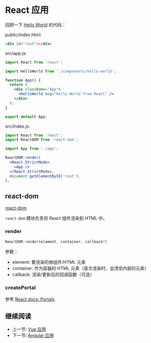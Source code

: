 # React 应用

回顾一下 [Hello World](https://codesandbox.io/s/vra-react-01hello-world-blqhy) 的代码：

public/index.html:

```html
<div id="root"></div>
```

src/app.js:

```jsx
import React from 'react';

import HelloWorld from './components/hello-world';

function App() {
  return (
    <div className="App">
      <HelloWorld msg="Hello World from React" />
    </div>
  );
}

export default App;
```

src/index.js:

```jsx
import React from 'react';
import ReactDOM from 'react-dom';

import App from './app';

ReactDOM.render(
  <React.StrictMode>
    <App />
  </React.StrictMode>,
  document.getElementById('root'),
);
```

## react-dom

[react-dom](https://github.com/facebook/react/tree/main/packages/react-dom)

`react-dom` 模块负责将 React 组件渲染到 HTML 中。

### render

```jsx
ReactDOM.render(element, container, callback?)
```

参数：

+ element: 要渲染的根组件/HTML 元素
+ container: 作为容器的 HTML 元素（首次渲染时，会清空内部的元素）
+ callback: 渲染/更新后的回调函数（可选）

### createPortal

参考 [React docs: Portals](https://zh-hans.reactjs.org/docs/portals.html)

## 继续阅读

+ 上一节: [Vue 应用](../vue/vue-app.md)
+ 下一节: [Angular 应用](../angular/angular-app.md)
